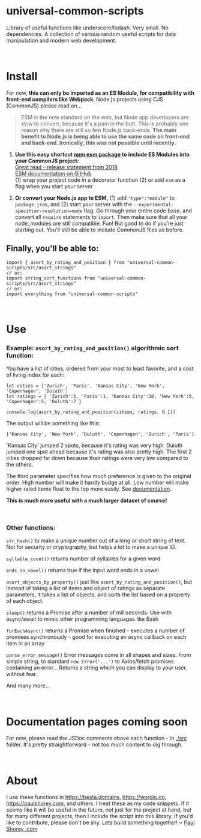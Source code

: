 # universal-common-scripts

Library of useful functions like underscore/lodash. Very small. No dependencies. A collection of various random useful scripts for data manipulation and modern web development.
<p>&nbsp;</p>

# Install

For now, **this can only be imported as an ES Module, for compatibility with front-end compilers like Webpack**. Node.js projects using CJS (CommonJS) please read on...

> ESM is the new standard on the web, but Node app deverlopers are slow to convert, because it's a pain in the butt. This is probably one reason why there are still so few Node.js back-ends. **The main benefit to Node.js is being able to use the same code on front-end and back-end. Ironically, this was not possible until recently.**

1. **Use this easy shortcut [npm esm package](https://www.npmjs.com/package/esm) to include ES Modules into your CommonJS project:** \
  [Great read - release statement from 2018](https://medium.com/web-on-the-edge/tomorrows-es-modules-today-c53d29ac448c) \
  [ESM documentation on GitHub](https://github.com/standard-things/esm) \
  (1) wrap your project code in a decorator function (2) or add `esm` as a flag when you start your server

2. **Or convert your Node.js app to ESM,** (1) add `"type":"module"` to `package.json`, and (2) start your server with the `--experimental-specifier-resolution=node` flag. Go through your entire code base, and convert all `require` statements to `import`. Then make sure that all your node_modules are still compatible. Fun! But good to do if you're just starting out. You'll still be able to include CommonJS files as before.

## Finally, you'll be able to:
  ```
  import { asort_by_rating_and_position } from "universal-common-scripts/src/asort_strings"
  // or:
  import string_sort_functions from "universal-common-scripts/src/asort_strings"
  // or:
  import everything from "universal-common-scripts"
  ```

<p>&nbsp;</p>

# Use

### Example: `asort_by_rating_and_position()` algorithmic sort function:

You have a list of cities, ordered from your most to least favorite, and a cost of living index for each:
```
let cities = ['Zurich', 'Paris', 'Kansas City', 'New York', 'Copenhagen', 'Duluth']
let ratings = { 'Zurich':1, 'Paris':1, 'Kansas City':10, 'New York':5, 'Copenhagen':5, 'Duluth':7 }

console.log(asort_by_rating_and_position(cities, ratings, 0.1))
```
The output will be something like this:
```
['Kansas City', 'New York', 'Duluth', 'Copenhagen', 'Zurich', 'Paris']
```
'Kansas City' jumped 2 spots, because it's rating was very high. Duluth jumped one spot ahead because it's rating was also pretty high. The first 2 cities dropped far down because their ratings were very low compared to the others.

The third parameter specifies how much preference is given to the original order. High number will make it hardly budge at all. Low number will make higher rated items float to the top more easily. See [documentation](#documentation-coming-soon).

**This is much more useful with a much larger dataset of course!**
<p>&nbsp;</p>

### Other functions:

`str_hash()` to make a unique number out of a long or short string of text. Not for security or cryptography, but helps a lot to make a unique ID.

`syllable_count()` returns number of syllables for a given word

`ends_in_vowel()` returns true if the input word ends in a vowel

`asort_objects_by_property()` just like `asort_by_rating_and_position()`, but instead of taking a list of items and object of ratings as separate parameters, it takes a list of objects, and sorts the list based on a property of each object.

`sleep()` returns a Promise after a number of milliseconds. Use with async/await to mimic other programming languages like Bash

`forEachAsync()` returns a Promise when finished - executes a number of promises synchronously - good for executing an async callback on each item in an array

`parse_error_message()` Error messages come in all shapes and sizes. From simple string, to standard `new Error('...')` to Axios/fetch promises containing an error... Returns a string which you can display to your user, without fear.

And many more...
<p>&nbsp;</p>

# Documentation pages coming soon

For now, please read the JSDoc comments above each function - in [./src](https://github.com/paulshorey/universal-common-scripts/tree/main/src) folder. It's pretty straightforward - not too much content to dig through.
<p>&nbsp;</p>

# About

I use these functions in https://besta.domains, https://wordio.co, https://paulshorey.com, and others. I treat these as my code snippets. If it seems like it will be useful in the future, not just for the project at hand, but for many different projects, then I include the script into this library. If you'd like to contribute, please don't be shy. Lets build something together! ~ [Paul Shorey .com](https://paulshorey.com)



